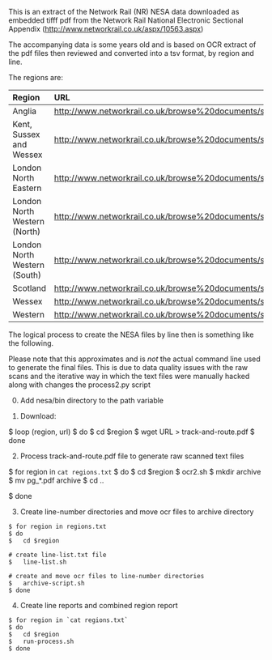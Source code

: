 This is an extract of the Network Rail (NR) NESA data downloaded as embedded tifff pdf from the Network Rail National Electronic Sectional Appendix (http://www.networkrail.co.uk/aspx/10563.aspx)

The accompanying data is some years old and is based on OCR extract of the pdf files then reviewed and converted into a tsv format, by region and line.

The regions are:

| Region			| URL		|
|:---|:---|
| Anglia |http://www.networkrail.co.uk/browse%20documents/sectional%20appendix/anglia%20sectional%20appendix.pdf |
| Kent, Sussex and Wessex |http://www.networkrail.co.uk/browse%20documents/sectional%20appendix/kent%20sussex%20wessex%20sectional%20appendix.pdf |
| London North Eastern |http://www.networkrail.co.uk/browse%20documents/sectional%20appendix/london%20north%20eastern%20sectional%20appendix.pdf | 
| London North Western (North) |http://www.networkrail.co.uk/browse%20documents/sectional%20appendix/london%20north%20western%20north%20sectional%20appendix.pdf |
| London North Western (South) |http://www.networkrail.co.uk/browse%20documents/sectional%20appendix/london%20north%20western%20south%20sectional%20appendix.pdf |
| Scotland |http://www.networkrail.co.uk/browse%20documents/sectional%20appendix/scotland%20sectional%20appendix.pdf |
| Wessex |http://www.networkrail.co.uk/browse%20documents/sectional%20appendix/wessex%20sectional%20appendix.pdf |
| Western |http://www.networkrail.co.uk/browse%20documents/sectional%20appendix/western%20sectional%20appendix.pdf |

The logical process to create the NESA files by line then is something like the following.

Please note that this approximates and is *not* the actual command line used to generate the final files. This is due to data quality issues with the raw scans and the iterative way in which the text files were manually hacked along with changes the process2.py script

0) Add nesa/bin directory to the path variable

1) Download:

$ loop (region, url) 
$ do
$   cd $region
$   wget URL > track-and-route.pdf
$ done


2) Process track-and-route.pdf file to generate raw scanned text files

$ for region in `cat regions.txt`
$ do
$   cd $region
$   ocr2.sh
$   mkdir archive
$   mv pg_*.pdf archive
$   cd ..

$ done


3) Create line-number directories and move ocr files to archive directory

```
$ for region in regions.txt
$ do
$   cd $region

# create line-list.txt file
$   line-list.sh

# create and move ocr files to line-number directories
$   archive-script.sh
$ done
```


4) Create line reports and combined region report

```
$ for region in `cat regions.txt`
$ do
$   cd $region
$   run-process.sh
$ done
```
